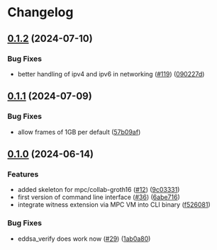# Changelog

## [0.1.2](https://github.com/TaceoLabs/collaborative-circom/compare/mpc-net-v0.1.1...mpc-net-v0.1.2) (2024-07-10)


### Bug Fixes

* better handling of ipv4 and ipv6 in networking ([#119](https://github.com/TaceoLabs/collaborative-circom/issues/119)) ([090227d](https://github.com/TaceoLabs/collaborative-circom/commit/090227d372215e9459c06777064b04ec4865bdb6))

## [0.1.1](https://github.com/TaceoLabs/collaborative-circom/compare/mpc-net-v0.1.0...mpc-net-v0.1.1) (2024-07-09)


### Bug Fixes

* allow frames of 1GB per default ([57b09af](https://github.com/TaceoLabs/collaborative-circom/commit/57b09afd8b858dfd803c8f0bbb51a47d549fa8e7))

## [0.1.0](https://github.com/TaceoLabs/collaborative-circom/compare/mpc-net-v0.0.1...mpc-net-v0.1.0) (2024-06-14)


### Features

* added skeleton for mpc/collab-groth16 ([#12](https://github.com/TaceoLabs/collaborative-circom/issues/12)) ([9c03331](https://github.com/TaceoLabs/collaborative-circom/commit/9c03331171429f061ead8cddda292cd97d498f1a))
* first version of command line interface ([#36](https://github.com/TaceoLabs/collaborative-circom/issues/36)) ([6abe716](https://github.com/TaceoLabs/collaborative-circom/commit/6abe716268f1e165cdae07a10f4d2dafd010cc04))
* integrate witness extension via MPC VM into CLI binary ([f526081](https://github.com/TaceoLabs/collaborative-circom/commit/f526081a01e3faa6b48fb463f3690f968218a1a4))


### Bug Fixes

* eddsa_verify does work now ([#29](https://github.com/TaceoLabs/collaborative-circom/issues/29)) ([1ab0a80](https://github.com/TaceoLabs/collaborative-circom/commit/1ab0a806b8a9f32d2783ce9838826fe71a48d78f))

